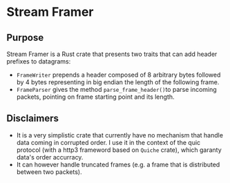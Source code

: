 # Stream Framer

## Purpose

Stream Framer is a Rust crate that presents two traits that can add header prefixes to datagrams:

- ```FrameWriter``` prepends a header composed of 8 arbitrary bytes followed by 4 bytes representing in big endian the length of the following frame.
- ```FrameParser``` gives the method ```parse_frame_header()```to parse incoming packets, pointing on frame starting point and its length.

## Disclaimers
- It is a very simplistic crate that currently have no mechanism that handle data coming in corrupted order.
I use it in the context of the quic protocol (with a http3 frameword based on ```Quiche``` crate), which garanty data's order accurracy.
- It can however handle truncated frames (e.g. a frame that is distributed between two packets).
